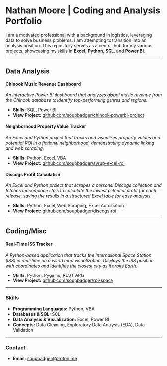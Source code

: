 # Nathan Moore | Coding and Analysis Portfolio

I am a motivated professional with a background in logistics, leveraging data to solve business problems. I am attempting to transition into an analysis position. This repository serves as a central hub for my various projects, showcasing my skills in **Excel**, **Python**, **SQL**, and **Power BI**.

---


## Data Analysis





#### **Chinook Music Revenue Dashboard**
*An interactive Power BI dashboard that analyzes global music revenue from the Chinook database to identify top-performing genres and regions.*
* **Skills:** SQL, Power BI
* **View Project:** [github.com/soupbadger/chinook-powerbi-project](https://github.com/soupbadger/chinook-powerbi-project)






#### **Neighborhood Property Value Tracker**
*An Excel and Python project that tracks and visualizes property values and potential ROI in a fictional neighborhood, demonstrating dynamic linking and web scraping.*
* **Skills:** Python, Excel, VBA
* **View Project:** [github.com/soupbadger/syrup-excel-roi](https://github.com/soupbadger/syrup-excel-roi)






#### **Discogs Profit Calculation**
*An Excel and Python project that scrapes a personal Discogs collection and fetches marketplace stats to calculate the lowest potential profit for each release, saving the results in a structured Excel table for easy analysis.*
* **Skills:** Python, Excel, Web Scraping, Excel Automation
* **View Project:** [github.com/soupbadger/discogs-roi](https://github.com/soupbadger/discogs-roi)



---

## Coding/Misc



#### **Real-Time ISS Tracker**
*A Python-based application that tracks the International Space Station (ISS) in real-time on a world map visualization. Displays the ISS position with coordinates and identifies the closest city as it orbits Earth.*
* **Skills:** Python, Pygame, REST APIs
* **View Project:** [github.com/soupbadger/rpi-space](https://github.com/soupbadger/rpi-space)


---

### **Skills**

* **Programming Languages:** Python, VBA
* **Databases & SQL:** SQL
* **Data Analysis & Visualization:** Excel, Power BI
* **Concepts:** Data Cleaning, Exploratory Data Analysis (EDA), Data Validation

---

### **Contact**

* **Email:** soupbadger@proton.me
